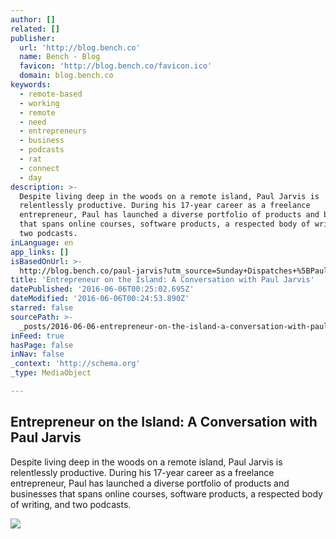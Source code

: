 ```yaml
---
author: []
related: []
publisher:
  url: 'http://blog.bench.co'
  name: Bench - Blog
  favicon: 'http://blog.bench.co/favicon.ico'
  domain: blog.bench.co
keywords:
  - remote-based
  - working
  - remote
  - need
  - entrepreneurs
  - business
  - podcasts
  - rat
  - connect
  - day
description: >-
  Despite living deep in the woods on a remote island, Paul Jarvis is
  relentlessly productive. During his 17-year career as a freelance
  entrepreneur, Paul has launched a diverse portfolio of products and businesses
  that spans online courses, software products, a respected body of writing, and
  two podcasts.
inLanguage: en
app_links: []
isBasedOnUrl: >-
  http://blog.bench.co/paul-jarvis?utm_source=Sunday+Dispatches+%5BPaul+Jarvis%5D&utm_campaign=3f8806ce63-WORKLIFE_&utm_medium=email&utm_term=0_3f954190de-3f8806ce63-74855973&goal=0_3f954190de-3f8806ce63-74855973&mc_cid=3f8806ce63&mc_eid=d84e4ff7a9
title: 'Entrepreneur on the Island: A Conversation with Paul Jarvis'
datePublished: '2016-06-06T00:25:02.695Z'
dateModified: '2016-06-06T00:24:53.890Z'
starred: false
sourcePath: >-
  _posts/2016-06-06-entrepreneur-on-the-island-a-conversation-with-paul-jarvis.md
inFeed: true
hasPage: false
inNav: false
_context: 'http://schema.org'
_type: MediaObject

---
```

<article style=""><h1>Entrepreneur on the Island: A Conversation with Paul Jarvis</h1><p>Despite living deep in the woods on a remote island, Paul Jarvis is relentlessly productive. During his 17-year career as a freelance entrepreneur, Paul has launched a diverse portfolio of products and businesses that spans online courses, software products, a respected body of writing, and two podcasts.</p><img src="http://static1.squarespace.com/static/540b7b31e4b0bf848356b3fe/54109ecde4b0e5bb93d50c79/5750ff1cf699bbceac6f3268/1465015202564/DSC01455-2.jpg?format=1000w" /></article>